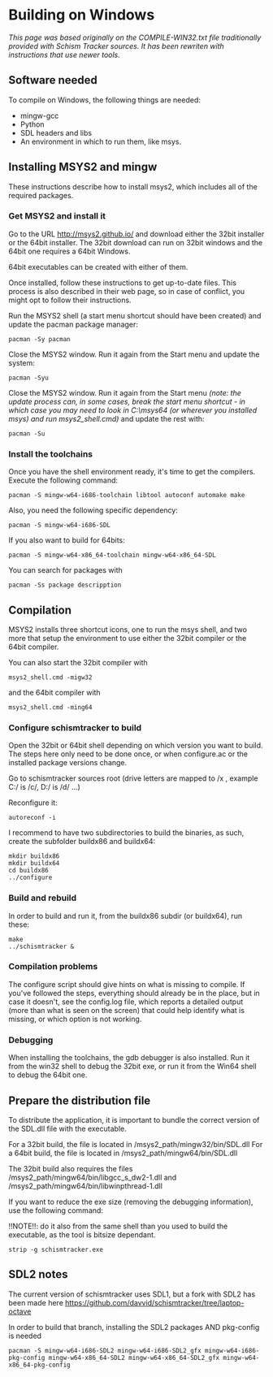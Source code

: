 # Building on Windows

_This page was based originally on the COMPILE-WIN32.txt file traditionally provided with
Schism Tracker sources. It has been rewriten with instructions that use newer tools._

## Software needed

To compile on Windows, the following things are needed:

* mingw-gcc
* Python
* SDL headers and libs
* An environment in which to run them, like msys.

## Installing MSYS2 and mingw
These instructions describe how to install msys2, which includes all of the required packages.

### Get MSYS2 and install it
Go to the URL http://msys2.github.io/ and download either the 32bit installer or the 64bit installer.
The 32bit download can run on 32bit windows and the 64bit one requires a 64bit Windows.

64bit executables can be created with either of them.

Once installed, follow these instructions to get up-to-date files. This process is also described in their
web page, so in case of conflict, you might opt to follow their instructions.

Run the MSYS2 shell (a start menu shortcut should have been created) and update the pacman package manager:

    pacman -Sy pacman
	
Close the MSYS2 window. Run it again from the Start menu and update the system:

	pacman -Syu
	
Close the MSYS2 window. Run it again from the Start menu _(note: the update process can, in some cases, break the start menu shortcut - in which case you may need to look in C:\msys64 (or wherever you installed msys) and run msys2\_shell.cmd)_ and update the rest with:

	pacman -Su

### Install the toolchains

Once you have the shell environment ready, it's time to get the compilers. Execute the following command:

	pacman -S mingw-w64-i686-toolchain libtool autoconf automake make

Also, you need the following specific dependency:

	pacman -S mingw-w64-i686-SDL

If you also want to build for 64bits:

	pacman -S mingw-w64-x86_64-toolchain mingw-w64-x86_64-SDL
	
You can search for packages with

	pacman -Ss package descripption


## Compilation

MSYS2 installs three shortcut icons, one to run the msys shell, and two more that setup the
environment to use either the 32bit compiler or the 64bit compiler.

You can also start the 32bit compiler with 

	msys2_shell.cmd -migw32
	
and the 64bit compiler with

	msys2_shell.cmd -ming64

### Configure schismtracker to build

Open the 32bit or 64bit shell depending on which version you want to build.
The steps here only need to be done once, or when configure.ac or the installed package versions change.

Go to schismtracker sources root (drive letters are mapped to /x , example C:/ is /c/, D:/ is /d/ ...)

Reconfigure it:

	autoreconf -i

I recommend to have two subdirectories to build the binaries, as such, create the subfolder
buildx86 and buildx64:

	mkdir buildx86
	mkdir buildx64
	cd buildx86
	../configure

### Build and rebuild

In order to build and run it, from the buildx86 subdir (or buildx64), run these:

	make
	../schismtracker &

### Compilation problems

The configure script should give hints on what is missing to compile. If you've followed the steps, everything
should already be in the place, but in case it doesn't, see the config.log file, which reports a detailed
output (more than what is seen on the screen) that could help identify what is missing, or which option is not working.


### Debugging

When installing the toolchains, the gdb debugger is also installed. 
Run it from the win32 shell to debug the 32bit exe, or run it from the Win64 shell to debug the 64bit one.


## Prepare the distribution file

To distribute the application, it is important to bundle the correct version of the SDL.dll file with the executable.

For a 32bit build, the file is located in  /msys2_path/mingw32/bin/SDL.dll
For a 64bit build, the file is located in  /msys2_path/mingw64/bin/SDL.dll

The 32bit build also requires the files /msys2_path/mingw64/bin/libgcc_s_dw2-1.dll and /msys2_path/mingw64/bin/libwinpthread-1.dll

If you want to reduce the exe size (removing the debugging information), use the following command:

!!NOTE!!: do it also from the same shell than you used to build the executable, as the tool is bitsize dependant.

	strip -g schismtracker.exe


## SDL2 notes

The current version of schismtracker uses SDL1, but a fork with SDL2 has been made here https://github.com/davvid/schismtracker/tree/laptop-octave

In order to build that branch, installing the SDL2 packages AND pkg-config is needed

	pacman -S mingw-w64-i686-SDL2 mingw-w64-i686-SDL2_gfx mingw-w64-i686-pkg-config mingw-w64-x86_64-SDL2 mingw-w64-x86_64-SDL2_gfx mingw-w64-x86_64-pkg-config

